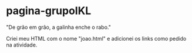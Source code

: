 # pagina-grupoIKL
"De grão em grão, a galinha enche o rabo."

Criei meu HTML com o nome "joao.html" e adicionei os links como pedido na atividade.